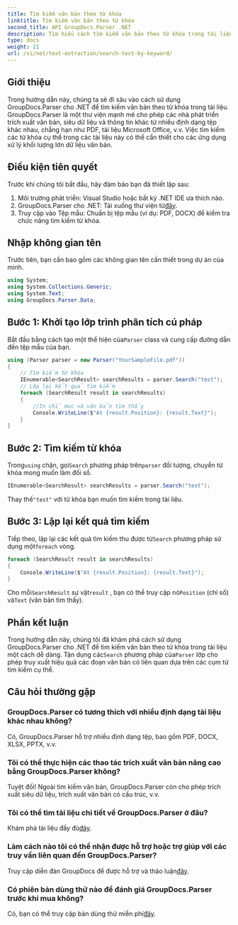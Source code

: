 ```yaml
---
title: Tìm kiếm văn bản theo từ khóa
linktitle: Tìm kiếm văn bản theo từ khóa
second_title: API GroupDocs.Parser .NET
description: Tìm hiểu cách tìm kiếm văn bản theo từ khóa trong tài liệu bằng GroupDocs.Parser cho .NET. Trích xuất hiệu quả nội dung có liên quan một cách dễ dàng.
type: docs
weight: 21
url: /vi/net/text-extraction/search-text-by-keyword/
---
```

## Giới thiệu
Trong hướng dẫn này, chúng ta sẽ đi sâu vào cách sử dụng GroupDocs.Parser cho .NET để tìm kiếm văn bản theo từ khóa trong tài liệu. GroupDocs.Parser là một thư viện mạnh mẽ cho phép các nhà phát triển trích xuất văn bản, siêu dữ liệu và thông tin khác từ nhiều định dạng tệp khác nhau, chẳng hạn như PDF, tài liệu Microsoft Office, v.v. Việc tìm kiếm các từ khóa cụ thể trong các tài liệu này có thể cần thiết cho các ứng dụng xử lý khối lượng lớn dữ liệu văn bản.
## Điều kiện tiên quyết
Trước khi chúng tôi bắt đầu, hãy đảm bảo bạn đã thiết lập sau:
1. Môi trường phát triển: Visual Studio hoặc bất kỳ .NET IDE ưa thích nào.
2.  GroupDocs.Parser cho .NET: Tải xuống thư viện từ[đây](https://releases.groupdocs.com/parser/net/).
3. Truy cập vào Tệp mẫu: Chuẩn bị tệp mẫu (ví dụ: PDF, DOCX) để kiểm tra chức năng tìm kiếm từ khóa.

## Nhập không gian tên
Trước tiên, bạn cần bao gồm các không gian tên cần thiết trong dự án của mình.
```csharp
using System;
using System.Collections.Generic;
using System.Text;
using GroupDocs.Parser.Data;
```
## Bước 1: Khởi tạo lớp trình phân tích cú pháp
 Bắt đầu bằng cách tạo một thể hiện của`Parser` class và cung cấp đường dẫn đến tệp mẫu của bạn.
```csharp
using (Parser parser = new Parser("YourSampleFile.pdf"))
{
    // Tìm kiếm từ khóa
    IEnumerable<SearchResult> searchResults = parser.Search("test");
    // Lặp lại kết quả tìm kiếm
    foreach (SearchResult result in searchResults)
    {
        //In chỉ mục và văn bản tìm thấy
        Console.WriteLine($"At {result.Position}: {result.Text}");
    }
}
```
## Bước 2: Tìm kiếm từ khóa
 Trong`using` chặn, gọi`Search` phương pháp trên`parser` đối tượng, chuyển từ khóa mong muốn làm đối số.
```csharp
IEnumerable<SearchResult> searchResults = parser.Search("test");
```
 Thay thế`"test"` với từ khóa bạn muốn tìm kiếm trong tài liệu.
## Bước 3: Lặp lại kết quả tìm kiếm
 Tiếp theo, lặp lại các kết quả tìm kiếm thu được từ`Search` phương pháp sử dụng một`foreach` vòng.
```csharp
foreach (SearchResult result in searchResults)
{
    Console.WriteLine($"At {result.Position}: {result.Text}");
}
```
 Cho mỗi`SearchResult` sự vật`result` , bạn có thể truy cập nó`Position` (chỉ số) và`Text` (văn bản tìm thấy).

## Phần kết luận
 Trong hướng dẫn này, chúng tôi đã khám phá cách sử dụng GroupDocs.Parser cho .NET để tìm kiếm văn bản theo từ khóa trong tài liệu một cách dễ dàng. Tận dụng các`Search` phương pháp của`Parser` lớp cho phép truy xuất hiệu quả các đoạn văn bản có liên quan dựa trên các cụm từ tìm kiếm cụ thể.

## Câu hỏi thường gặp
### GroupDocs.Parser có tương thích với nhiều định dạng tài liệu khác nhau không?
Có, GroupDocs.Parser hỗ trợ nhiều định dạng tệp, bao gồm PDF, DOCX, XLSX, PPTX, v.v.
### Tôi có thể thực hiện các thao tác trích xuất văn bản nâng cao bằng GroupDocs.Parser không?
Tuyệt đối! Ngoài tìm kiếm văn bản, GroupDocs.Parser còn cho phép trích xuất siêu dữ liệu, trích xuất văn bản có cấu trúc, v.v.
### Tôi có thể tìm tài liệu chi tiết về GroupDocs.Parser ở đâu?
Khám phá tài liệu đầy đủ[đây](https://reference.groupdocs.com/parser/net/).
### Làm cách nào tôi có thể nhận được hỗ trợ hoặc trợ giúp với các truy vấn liên quan đến GroupDocs.Parser?
 Truy cập diễn đàn GroupDocs để được hỗ trợ và thảo luận[đây](https://forum.groupdocs.com/c/parser/17).
### Có phiên bản dùng thử nào để đánh giá GroupDocs.Parser trước khi mua không?
 Có, bạn có thể truy cập bản dùng thử miễn phí[đây](https://releases.groupdocs.com/).